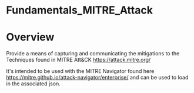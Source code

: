 # Fundamentals_MITRE_Attack
# Overview
Provide a means of capturing and communicating the mitigations to the Techniques found in MITRE Att&CK https://attack.mitre.org/

It's intended to be used with the MITRE Navigator found here https://mitre.github.io/attack-navigator/enterprise/ and can be used to load in the associated json.
